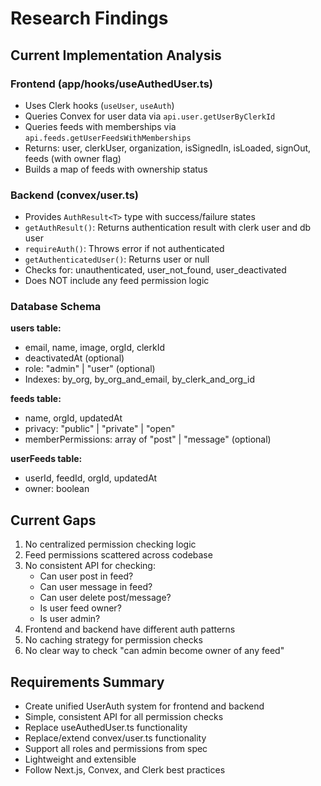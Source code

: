 # Research Findings

## Current Implementation Analysis

### Frontend (app/hooks/useAuthedUser.ts)
- Uses Clerk hooks (`useUser`, `useAuth`)
- Queries Convex for user data via `api.user.getUserByClerkId`
- Queries feeds with memberships via `api.feeds.getUserFeedsWithMemberships`
- Returns: user, clerkUser, organization, isSignedIn, isLoaded, signOut, feeds (with owner flag)
- Builds a map of feeds with ownership status

### Backend (convex/user.ts)
- Provides `AuthResult<T>` type with success/failure states
- `getAuthResult()`: Returns authentication result with clerk user and db user
- `requireAuth()`: Throws error if not authenticated
- `getAuthenticatedUser()`: Returns user or null
- Checks for: unauthenticated, user_not_found, user_deactivated
- Does NOT include any feed permission logic

### Database Schema
**users table:**
- email, name, image, orgId, clerkId
- deactivatedAt (optional)
- role: "admin" | "user" (optional)
- Indexes: by_org, by_org_and_email, by_clerk_and_org_id

**feeds table:**
- name, orgId, updatedAt
- privacy: "public" | "private" | "open"
- memberPermissions: array of "post" | "message" (optional)

**userFeeds table:**
- userId, feedId, orgId, updatedAt
- owner: boolean

## Current Gaps
1. No centralized permission checking logic
2. Feed permissions scattered across codebase
3. No consistent API for checking:
   - Can user post in feed?
   - Can user message in feed?
   - Can user delete post/message?
   - Is user feed owner?
   - Is user admin?
4. Frontend and backend have different auth patterns
5. No caching strategy for permission checks
6. No clear way to check "can admin become owner of any feed"

## Requirements Summary
- Create unified UserAuth system for frontend and backend
- Simple, consistent API for all permission checks
- Replace useAuthedUser.ts functionality
- Replace/extend convex/user.ts functionality
- Support all roles and permissions from spec
- Lightweight and extensible
- Follow Next.js, Convex, and Clerk best practices
